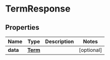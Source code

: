 
# TermResponse

## Properties
Name | Type | Description | Notes
------------ | ------------- | ------------- | -------------
**data** | [**Term**](Term.md) |  |  [optional]



